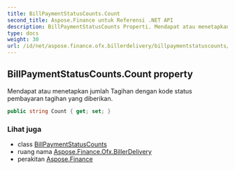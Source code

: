 ```yaml
---
title: BillPaymentStatusCounts.Count
second_title: Aspose.Finance untuk Referensi .NET API
description: BillPaymentStatusCounts Properti. Mendapat atau menetapkan jumlah Tagihan dengan kode status pembayaran tagihan yang diberikan.
type: docs
weight: 30
url: /id/net/aspose.finance.ofx.billerdelivery/billpaymentstatuscounts/count/
---
```

## BillPaymentStatusCounts.Count property

Mendapat atau menetapkan jumlah Tagihan dengan kode status pembayaran tagihan yang diberikan.

```csharp
public string Count { get; set; }
```

### Lihat juga

* class [BillPaymentStatusCounts](../)
* ruang nama [Aspose.Finance.Ofx.BillerDelivery](../../billpaymentstatuscounts/)
* perakitan [Aspose.Finance](../../../)


